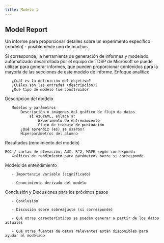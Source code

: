 ```yaml
---
title: Modelo 1
---
```


## Model Report

Un informe para proporcionar detalles sobre un experimento específico (modelo) - posiblemente uno de muchos

Si corresponde, la herramienta de generación de informes y modelado automatizado desarrollada por el equipo de TDSP de Microsoft se puede utilizar para generar informes, que pueden proporcionar contenidos para la mayoría de las secciones de este modelo de informe.
Enfoque analítico
 ```
    ¿Cuál es la definición del objetivo?
    ¿Cuáles son las entradas (descripción)?
    ¿Qué tipo de modelo fue construido?
 ```
Descripcion del modelo
 ```
    Modelos y parámetros
        Descripción o imágenes del gráfico de flujo de datos
            si AzureML, enlace a:
                Experimento de entrenamiento
                Flujo de trabajo de puntuación
        ¿Qué aprendiz (es) se usaron?
        Hiperparámetros del alumno
 ```
Resultados (rendimiento del modelo)
 ```
ROC / cartas de elevación, AUC, R^2, MAPE según corresponda
    Gráficos de rendimiento para parámetros barre si corresponde
 ```
Modelo de entendimiento
 ```
    - Importancia variable (significado)

    - Conocimiento derivado del modelo
 ```
Conclusión y Discusiones para los próximos pasos
 ```
    - Conclusión

    - Discusión sobre sobreajuste (si corresponde)

    - Qué otras características se pueden generar a partir de los datos actuales

    - Qué otras fuentes de datos relevantes están disponibles para ayudar al modelado
```
